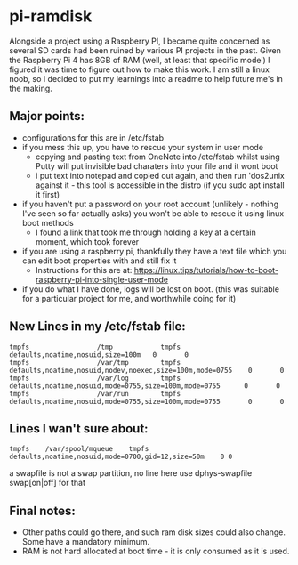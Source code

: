 # pi-ramdisk

Alongside a project using a Raspberry PI, I became quite concerned as several SD cards had been ruined by various PI projects in the past.  Given the Raspberry Pi 4 has 8GB of RAM (well, at least that specific model) I figured it was time to figure out how to make this work.  I am still a linux noob, so I decided to put my learnings into a readme to help future me's in the making.

## Major points:
* configurations for this are in /etc/fstab
* if you mess this up, you have to rescue your system in user mode
  * copying and pasting text from OneNote into /etc/fstab whilst using Putty will put invisible bad charaters into your file and it wont boot
  * i put text into notepad and copied out again, and then run 'dos2unix against it - this tool is accessible in the distro (if you sudo apt install it first)
* if you haven't put a password on your root account (unlikely - nothing I've seen so far actually asks) you won't be able to rescue it using linux boot methods
  * I found a link that took me through holding a key at a certain moment, which took forever
* if you are using a raspberry pi, thankfully they have a text file which you can edit boot properties with and still fix it
  * Instructions for this are at: https://linux.tips/tutorials/how-to-boot-raspberry-pi-into-single-user-mode
* if you do what I have done, logs will be lost on boot.  (this was suitable for a particular project for me, and worthwhile doing for it)

## New Lines in my /etc/fstab file:
~~~
tmpfs                 /tmp            tmpfs   defaults,noatime,nosuid,size=100m   0       0
tmpfs                 /var/tmp        tmpfs   defaults,noatime,nosuid,nodev,noexec,size=100m,mode=0755    0       0
tmpfs                 /var/log        tmpfs   defaults,noatime,nosuid,mode=0755,size=100m,mode=0755      0       0
tmpfs                 /var/run        tmpfs   defaults,noatime,nosuid,mode=0755,size=100m,mode=0755       0       0
~~~

## Lines I wan't sure about:
~~~
tmpfs    /var/spool/mqueue    tmpfs    defaults,noatime,nosuid,mode=0700,gid=12,size=50m    0 0
~~~
a swapfile is not a swap partition, no line here use  dphys-swapfile swap[on|off]  for that

## Final notes:
* Other paths could go there, and such ram disk sizes could also change.  Some have a mandatory minimum.
* RAM is not hard allocated at boot time - it is only consumed as it is used.

